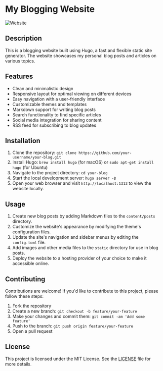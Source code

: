 # My Blogging Website

[![Website](https://example.com)](https://example.com)

## Description

This is a blogging website built using Hugo, a fast and flexible static site generator. The website showcases my personal blog posts and articles on various topics.

## Features

- Clean and minimalistic design
- Responsive layout for optimal viewing on different devices
- Easy navigation with a user-friendly interface
- Customizable themes and templates
- Markdown support for writing blog posts
- Search functionality to find specific articles
- Social media integration for sharing content
- RSS feed for subscribing to blog updates

## Installation

1. Clone the repository: `git clone https://github.com/your-username/your-blog.git`
2. Install Hugo: `brew install hugo` (for macOS) or `sudo apt-get install hugo` (for Ubuntu)
3. Navigate to the project directory: `cd your-blog`
4. Start the local development server: `hugo server -D`
5. Open your web browser and visit `http://localhost:1313` to view the website locally.

## Usage

1. Create new blog posts by adding Markdown files to the `content/posts` directory.
2. Customize the website's appearance by modifying the theme's configuration files.
3. Update the site's navigation and sidebar menus by editing the `config.toml` file.
4. Add images and other media files to the `static` directory for use in blog posts.
5. Deploy the website to a hosting provider of your choice to make it accessible online.

## Contributing

Contributions are welcome! If you'd like to contribute to this project, please follow these steps:

1. Fork the repository
2. Create a new branch: `git checkout -b feature/your-feature`
3. Make your changes and commit them: `git commit -am 'Add some feature'`
4. Push to the branch: `git push origin feature/your-feature`
5. Open a pull request

## License

This project is licensed under the MIT License. See the [LICENSE](LICENSE) file for more details.

